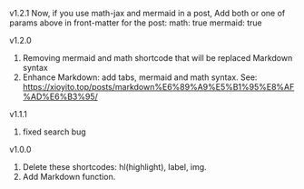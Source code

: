 v1.2.1
Now, if you use math-jax and mermaid in a post, Add both or one of params above in front-matter for the post:
math: true
mermaid: true

v1.2.0
1. Removing mermaid and math shortcode that will be replaced Markdown syntax
2. Enhance Markdown: add tabs, mermaid and math syntax. See: <https://xioyito.top/posts/markdown%E6%89%A9%E5%B1%95%E8%AF%AD%E6%B3%95/>

v1.1.1
1. fixed search bug

v1.0.0
1. Delete these shortcodes: hl(highlight), label, img.
2. Add Markdown function.